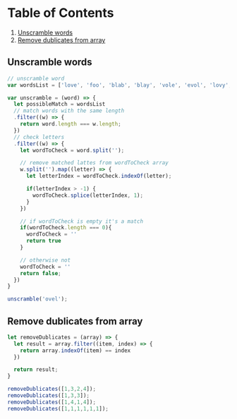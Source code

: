 # Table of Contents
1. [Unscramble words](#unscramble-words)
2. [Remove dublicates from array](#remove-dublicates-from-array)

## Unscramble words
```js
// unscramble word
var wordsList = ['love', 'foo', 'blab', 'blay', 'vole', 'evol', 'lovy', 'fdsfdsfdsf'];

var unscramble = (word) => {
  let possibleMatch = wordsList
  // match words with the same length
  .filter((w) => {
    return word.length === w.length;
  })
  // check letters
  .filter((w) => {
    let wordToCheck = word.split('');

    // remove matched lattes from wordToCheck array
    w.split('').map((letter) => {           
      let letterIndex = wordToCheck.indexOf(letter);

      if(letterIndex > -1) {
        wordToCheck.splice(letterIndex, 1);
      }             
    })

    // if wordToCheck is empty it's a match
    if(wordToCheck.length === 0){
      wordToCheck = ''
      return true
    }

    // otherwise not
    wordToCheck = ''
    return false;
  })  
}

unscramble('ovel');

```

## Remove dublicates from array
```js
let removeDublicates = (array) => {
  let result = array.filter((item, index) => {
    return array.indexOf(item) == index
  })

  return result;
}

removeDublicates([1,3,2,4]);
removeDublicates([1,3,3]);
removeDublicates([1,4,1,4]);
removeDublicates([1,1,1,1,1,1]);
```
